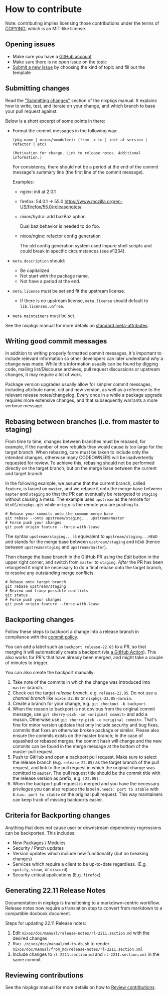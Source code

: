 # How to contribute

Note: contributing implies licensing those contributions
under the terms of [COPYING](COPYING), which is an MIT-like license.

## Opening issues

* Make sure you have a [GitHub account](https://github.com/signup/free)
* Make sure there is no open issue on the topic
* [Submit a new issue](https://github.com/NixOS/nixpkgs/issues/new/choose) by choosing the kind of topic and fill out the template

## Submitting changes

Read the ["Submitting changes"](https://nixos.org/nixpkgs/manual/#chap-submitting-changes) section of the nixpkgs manual. It explains how to write, test, and iterate on your change, and which branch to base your pull request against.

Below is a short excerpt of some points in there:

* Format the commit messages in the following way:

  ```
  (pkg-name | nixos/<module>): (from -> to | init at version | refactor | etc)

  (Motivation for change. Link to release notes. Additional information.)
  ```

  For consistency, there should not be a period at the end of the commit message's summary line (the first line of the commit message).

  Examples:

  * nginx: init at 2.0.1
  * firefox: 54.0.1 -> 55.0
    https://www.mozilla.org/en-US/firefox/55.0/releasenotes/
  * nixos/hydra: add bazBaz option

    Dual baz behavior is needed to do foo.
  * nixos/nginx: refactor config generation

    The old config generation system used impure shell scripts and could break in specific circumstances (see #1234).

* `meta.description` should:
  * Be capitalized.
  * Not start with the package name.
  * Not have a period at the end.
* `meta.license` must be set and fit the upstream license.
  * If there is no upstream license, `meta.license` should default to `lib.licenses.unfree`.
* `meta.maintainers` must be set.

See the nixpkgs manual for more details on [standard meta-attributes](https://nixos.org/nixpkgs/manual/#sec-standard-meta-attributes).

## Writing good commit messages

In addition to writing properly formatted commit messages, it's important to include relevant information so other developers can later understand *why* a change was made. While this information usually can be found by digging code, mailing list/Discourse archives, pull request discussions or upstream changes, it may require a lot of work.

Package version upgrades usually allow for simpler commit messages, including attribute name, old and new version, as well as a reference to the relevant release notes/changelog. Every once in a while a package upgrade requires more extensive changes, and that subsequently warrants a more verbose message.

## Rebasing between branches (i.e. from master to staging)

From time to time, changes between branches must be rebased, for example, if the
number of new rebuilds they would cause is too large for the target branch. When
rebasing, care must be taken to include only the intended changes, otherwise
many CODEOWNERS will be inadvertently requested for review.  To achieve this,
rebasing should not be performed directly on the target branch, but on the merge
base between the current and target branch.

In the following example, we assume that the current branch, called `feature`,
is based on `master`, and we rebase it onto the merge base between
`master` and `staging` so that the PR can eventually be retargeted to
`staging` without causing a mess. The example uses `upstream` as the remote for `NixOS/nixpkgs.git`
while `origin` is the remote you are pushing to.


```console
# Rebase your commits onto the common merge base
git rebase --onto upstream/staging... upstream/master
# Force push your changes
git push origin feature --force-with-lease
```

The syntax `upstream/staging...` is equivalent to `upstream/staging...HEAD` and
stands for the merge base between `upstream/staging` and `HEAD` (hence between
`upstream/staging` and `upstream/master`).

Then change the base branch in the GitHub PR using the *Edit* button in the upper
right corner, and switch from `master` to `staging`. *After* the PR has been
retargeted it might be necessary to do a final rebase onto the target branch, to
resolve any outstanding merge conflicts.

```console
# Rebase onto target branch
git rebase upstream/staging
# Review and fixup possible conflicts
git status
# Force push your changes
git push origin feature --force-with-lease
```

## Backporting changes

Follow these steps to backport a change into a release branch in compliance with the [commit policy](https://nixos.org/nixpkgs/manual/#submitting-changes-stable-release-branches).

You can add a label such as `backport release-22.05` to a PR, so that merging it will
automatically create a backport (via [a GitHub Action](.github/workflows/backport.yml)).
This also works for PR's that have already been merged, and might take a couple of minutes to trigger.

You can also create the backport manually:

1. Take note of the commits in which the change was introduced into `master` branch.
2. Check out the target _release branch_, e.g. `release-22.05`. Do not use a _channel branch_ like `nixos-22.05` or `nixpkgs-22.05-darwin`.
3. Create a branch for your change, e.g. `git checkout -b backport`.
4. When the reason to backport is not obvious from the original commit message, use `git cherry-pick -xe <original commit>` and add a reason. Otherwise use `git cherry-pick -x <original commit>`. That's fine for minor version updates that only include security and bug fixes, commits that fixes an otherwise broken package or similar. Please also ensure the commits exists on the master branch; in the case of squashed or rebased merges, the commit hash will change and the new commits can be found in the merge message at the bottom of the master pull request.
5. Push to GitHub and open a backport pull request. Make sure to select the release branch (e.g. `release-22.05`) as the target branch of the pull request, and link to the pull request in which the original change was comitted to `master`. The pull request title should be the commit title with the release version as prefix, e.g. `[22.05]`.
6. When the backport pull request is merged and you have the necessary privileges you can also replace the label `9.needs: port to stable` with `8.has: port to stable` on the original pull request. This way maintainers can keep track of missing backports easier.

## Criteria for Backporting changes

Anything that does not cause user or downstream dependency regressions can be backported. This includes:
- New Packages / Modules
- Security / Patch updates
- Version updates which include new functionality (but no breaking changes)
- Services which require a client to be up-to-date regardless. (E.g. `spotify`, `steam`, or `discord`)
- Security critical applications (E.g. `firefox`)

## Generating 22.11 Release Notes

Documentation in nixpkgs is transitioning to a markdown-centric workflow. Release notes now require a translation step to convert from markdown to a compatible docbook document.

Steps for updating 22.11 Release notes:

1. Edit `nixos/doc/manual/release-notes/rl-2211.section.md` with the desired changes
2. Run `./nixos/doc/manual/md-to-db.sh` to render `nixos/doc/manual/from_md/release-notes/rl-2211.section.xml`
3. Include changes to `rl-2211.section.md` and `rl-2211.section.xml` in the same commit.

## Reviewing contributions

See the nixpkgs manual for more details on how to [Review contributions](https://nixos.org/nixpkgs/manual/#chap-reviewing-contributions).
